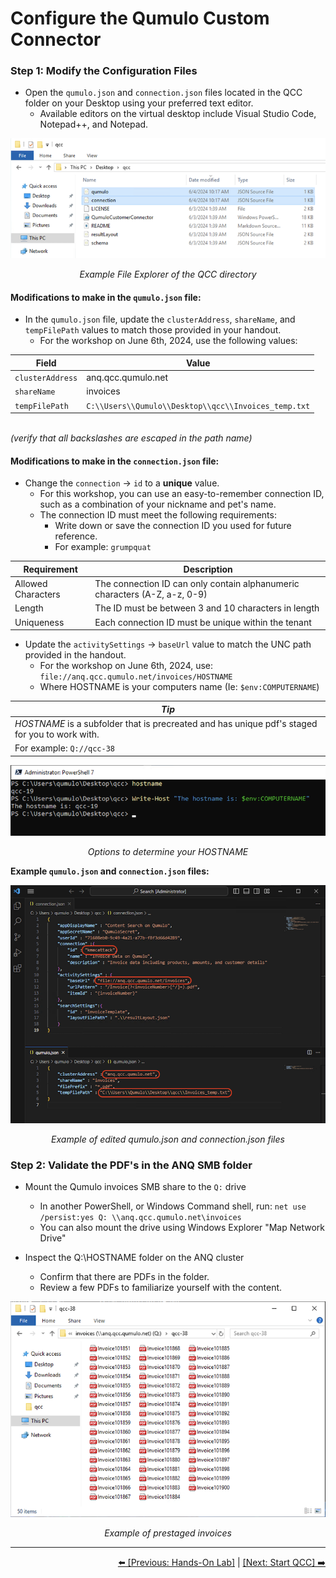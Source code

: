 # Configure the Qumulo Custom Connector

### Step 1: Modify the Configuration Files

- Open the `qumulo.json` and `connection.json` files located in the QCC folder on your Desktop using your preferred text editor.
   - Available editors on the virtual desktop include Visual Studio Code, Notepad++, and Notepad.

<p align="center">
  <img src="https://github.com/Qumulo/QumuloCustomConnector/blob/main/workshop/images/explorer-showing-json-files.png" alt="File Explorer Example">
</p>
<p align="center">
  <em>Example File Explorer of the QCC directory</em>
</p>

#### Modifications to make in the `qumulo.json` file:

- In the `qumulo.json` file, update the `clusterAddress`, `shareName`, and `tempFilePath` values to match those provided in your handout.
    - For the workshop on June 6th, 2024, use the following values:

| Field            | Value                                               |
|------------------|-----------------------------------------------------|
| `clusterAddress` | anq.qcc.qumulo.net                                  |
| `shareName`      | invoices                                            |
| `tempFilePath`   | `C:\\Users\\Qumulo\\Desktop\\qcc\\Invoices_temp.txt`  |
<br> *(verify that all backslashes are escaped in the path name)* 


#### Modifications to make in the `connection.json` file:

- Change the `connection` -> `id` to a **unique** value.
   - For this workshop, you can use an easy-to-remember connection ID, such as a combination of your nickname and pet's name.
   - The connection ID must meet the following requirements:
      - Write down or save the connection ID you used for future reference.
      - For example: `grumpquat`

| Requirement       | Description                                                                          |
|-------------------|--------------------------------------------------------------------------------------|
| Allowed Characters| The connection ID can only contain alphanumeric characters (A-Z, a-z, 0-9)           |
| Length            | The ID must be between 3 and 10 characters in length                                 |
| Uniqueness        | Each connection ID must be unique within the tenant                                  |

- Update the `activitySettings` -> `baseUrl` value to match the UNC path provided in the handout.
    - For the workshop on June 6th, 2024, use: `file://anq.qcc.qumulo.net/invoices/HOSTNAME`
    - Where HOSTNAME is your computers name (Ie: `$env:COMPUTERNAME`)

| *Tip* |
|------------------------------------------------------------------------------------------------------------------------------------------|
| *HOSTNAME* is a subfolder that is precreated and has unique pdf's staged for you to work with. |
| For example: `Q://qcc-38`                                            |


<p align="center">
  <img src="https://github.com/Qumulo/QumuloCustomConnector/blob/main/workshop/images/hostname.png" alt="Display hostname">
</p>
<p align="center">
  <em>Options to determine your HOSTNAME</em>
</p>

**Example `qumulo.json` and `connection.json` files:**

<p align="center">
  <img src="https://github.com/Qumulo/QumuloCustomConnector/blob/main/workshop/images/qcc-workshop-vscode-jsons.png" alt="Example of edited config files">
</p>
<p align="center">
  <em>Example of edited qumulo.json and connection.json files</em>
</p>

### Step 2: Validate the PDF's in the ANQ SMB folder

- Mount the Qumulo invoices SMB share to the `Q:` drive
    - In another PowerShell, or Windows Command shell, run:
        `net use /persist:yes Q: \\anq.qcc.qumulo.net\invoices`
    - You can also mount the drive using Windows Explorer "Map Network Drive" 

- Inspect the Q:\HOSTNAME folder on the ANQ cluster 
    - Confirm that there are PDFs in the folder.
    - Review a few PDFs to familiarize yourself with the content.

<p align="center">
  <img src="https://github.com/Qumulo/QumuloCustomConnector/blob/main/workshop/images/list-invoices.png" alt="Invoices directory listing">
</p>
<p align="center">
  <em>Example of prestaged invoices</em>
</p>


---

<div align="right">
  <a href="qcc-workshop-holstart.md">⬅️ [Previous: Hands-On Lab]</a> | <a href="qcc-workshop-startqcc.md">[Next: Start QCC] ➡️ </a>
</div>